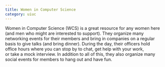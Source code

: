 ```yaml
---
title: Women in Computer Science
category: uiuc
---
```


Women in Computer Science (WCS) is a great resource for any women here 
(and men who might are interested to support). They organize many 
networking events for their members and bring in companies on a regular 
basis to give talks (and bring dinner). During the day, their officers 
hold office hours where you can stop by to chat, get help with your work,  
or take a mock interview. In addition to all of this, they also organize many 
social events for members to hang out and have fun. 
